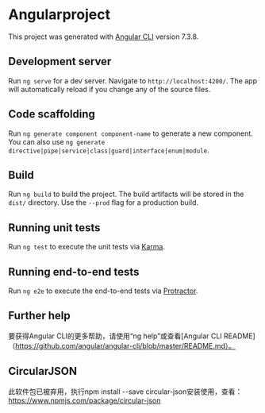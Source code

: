# Angularproject

This project was generated with [Angular CLI](https://github.com/angular/angular-cli) version 7.3.8.

## Development server

Run `ng serve` for a dev server. Navigate to `http://localhost:4200/`. The app will automatically reload if you change any of the source files.

## Code scaffolding

Run `ng generate component component-name` to generate a new component. You can also use `ng generate directive|pipe|service|class|guard|interface|enum|module`.

## Build

Run `ng build` to build the project. The build artifacts will be stored in the `dist/` directory. Use the `--prod` flag for a production build.

## Running unit tests

Run `ng test` to execute the unit tests via [Karma](https://karma-runner.github.io).

## Running end-to-end tests

Run `ng e2e` to execute the end-to-end tests via [Protractor](http://www.protractortest.org/).

## Further help

要获得Angular CLI的更多帮助，请使用“ng help”或查看[Angular CLI README] （https://github.com/angular/angular-cli/blob/master/README.md）。
## CircularJSON
此软件包已被弃用，执行npm install --save circular-json安装使用，查看：https://www.npmjs.com/package/circular-json
